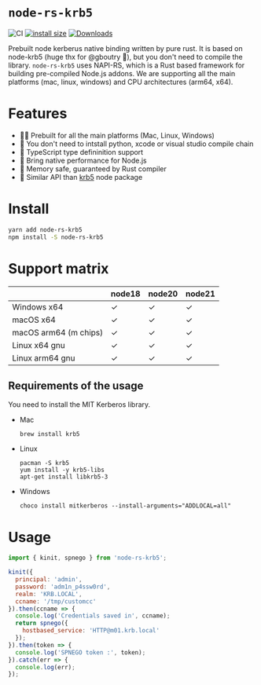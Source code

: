 # `node-rs-krb5`

![CI](https://github.com/tamascsaba/node-rs-krb5/workflows/CI/badge.svg)
[![install size](https://packagephobia.com/badge?p=node-rs-krb5)](https://packagephobia.com/result?p=node-rs-krb5)
[![Downloads](https://img.shields.io/npm/dm/node-rs-krb5/canvas.svg?sanitize=true)](https://npmcharts.com/compare/node-rs-krb5/?minimal=true)

Prebuilt node kerberus native binding written by pure rust.
It is based on node-krb5 (huge thx for @gboutry 🙏), but you don't need to compile the library.
`node-rs-krb5` uses NAPI-RS, which is a Rust based framework for building pre-compiled Node.js addons.
We are supporting all the main platforms (mac, linux, windows) and CPU architectures (arm64, x64).

# Features
- 👷‍♂️ Prebuilt for all the main platforms (Mac, Linux, Windows)
- 🤘 You don't need to intstall python, xcode or visual studio compile chain
- 📝 TypeScript type defininition support
- 🚀 Bring native performance for Node.js
- 🦺 Memory safe, guaranteed by Rust compiler
- 🍳 Similar API than [krb5](https://www.npmjs.com/package/krb5) node package

# Install

```bash
yarn add node-rs-krb5
npm install -S node-rs-krb5
```

# Support matrix

|                       | node18 | node20 | node21 |
| --------------------- | ------ | ------ | ------ |
| Windows x64           | ✓      | ✓      | ✓      |
| macOS x64             | ✓      | ✓      | ✓      |
| macOS arm64 (m chips) | ✓      | ✓      | ✓      |
| Linux x64 gnu         | ✓      | ✓      | ✓      |
| Linux arm64 gnu       | ✓      | ✓      | ✓      |

## Requirements of the usage

You need to install the MIT Kerberos library.

* Mac
  ```
  brew install krb5
  ```

* Linux
  ```
  pacman -S krb5
  yum install -y krb5-libs
  apt-get install libkrb5-3
  ```

* Windows
  ```
  choco install mitkerberos --install-arguments="ADDLOCAL=all"
  ```

# Usage

```js
import { kinit, spnego } from 'node-rs-krb5';

kinit({
  principal: 'admin',
  password: 'adm1n_p4ssw0rd',
  realm: 'KRB.LOCAL',
  ccname: '/tmp/customcc'
}).then(ccname => {
  console.log('Credentials saved in', ccname);
  return spnego({
    hostbased_service: 'HTTP@m01.krb.local'
  });
}).then(token => {
  console.log('SPNEGO token :', token);
}).catch(err => {
  console.log(err);
});

```